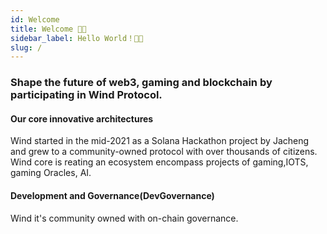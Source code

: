 ```yaml
---
id: Welcome
title: Welcome 🤲🏼
sidebar_label: Hello World！🤲🏼
slug: /
---
```



### Shape the future of web3, gaming and blockchain by participating in Wind Protocol.



####  Our core innovative architectures   
Wind started in the mid-2021 as a Solana Hackathon project by Jacheng and grew to a community-owned protocol with over thousands of citizens. Wind core is reating an ecosystem encompass projects of gaming,IOTS, gaming Oracles, AI. 


#### Development and Governance(DevGovernance) 
Wind it's community owned with on-chain governance. 


## 

